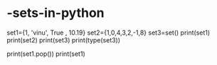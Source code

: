 # -sets-in-python
set1={1, 'vinu', True , 10.19}
set2={1,0,4,3,2,-1,8}
set3=set()
print(set1)
print(set2)
print(set3)
print(type(set3))

print(set1.pop())
print(set1)
